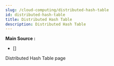 ```yaml
---
slug: /cloud-computing/distributed-hash-table
id: distributed-hash-table
title: Distributed Hash Table
description: Distributed Hash Table
---
```


**Main Source :**

- [] 

Distributed Hash Table page
